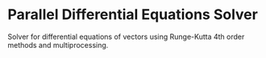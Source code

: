 # Parallel Differential Equations Solver
Solver for differential equations of vectors using Runge-Kutta 4th order methods and multiprocessing.
